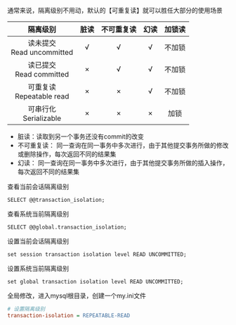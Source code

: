 通常来说，隔离级别不用动，默认的【可重复读】就可以胜任大部分的使用场景

|            隔离级别            | 脏读 | 不可重复读 | 幻读 | 加锁读 |
| :----------------------------: | :--: | :--------: | :--: | :----: |
| 读未提交<br />Read uncommitted |  √   |     √      |  √   | 不加锁 |
|  读已提交<br />Read committed  |  ×   |     √      |  √   | 不加锁 |
| 可重复读<br />Repeatable read  |  ×   |     ×      |  √   | 不加锁 |
|   可串行化<br />Serializable   |  ×   |     ×      |  ×   |  加锁  |

* 脏读：读取到另一个事务还没有commit的改变
* 不可重复读： 同一查询在同一事务中多次进行，由于其他提交事务所做的修改或删除操作，每次返回不同的结果集
* 幻读： 同一查询在同一事务中多次进行，由于其他提交事务所做的插入操作，每次返回不同的结果集

查看当前会话隔离级别

```mysql
SELECT @@transaction_isolation;
```



查看系统当前隔离级别

```mysql
SELECT @@global.transaction_isolation;
```



设置当前会话隔离级别

```mysql
set session transaction isolation level READ UNCOMMITTED;
```



设置系统当前隔离级别

```mysql
set global transaction isolation level READ UNCOMMITTED;
```



全局修改，进入mysql根目录，创建一个my.ini文件

```ini
# 设置隔离级别
transaction-isolation = REPEATABLE-READ
```



